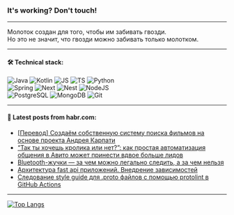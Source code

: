 ### It's working? Don't touch!

---
Молоток создан для того, чтобы им забивать гвозди. <br>
Но это не значит, что гвозди можно забивать только молотком.

---

#### 🛠️ Technical stack:

![Java](https://img.shields.io/badge/Java-informational?logo=Oracle&style=flat&logoColor=white&color=FF4500)
![Kotlin](https://img.shields.io/badge/Kotlin-informational?logo=Kotlin&style=flat&logoColor=white&color=774D97)
![JS](https://img.shields.io/badge/JS-informational?logo=javaScript&style=flat&logoColor=black&color=F7Df1E)
![TS](https://img.shields.io/badge/TypeScript-informational?logo=typeScript&style=flat&logoColor=black&color=017acc)
![Python](https://img.shields.io/badge/Python-informational?logo=Python&style=flat&logoColor=black&color=ffdd54) <br>
![Spring](https://img.shields.io/badge/SpringBoot-informational?logo=SpringBoot&style=flat&logoColor=white&color=6DB33F) 
![Next](https://img.shields.io/badge/Next.js-informational?logo=Next.js&style=flat&logoColor=white&color=3671a1)
![Nest](https://img.shields.io/badge/NestJS-informational?logo=NestJS&style=flat&logoColor=white&color=E0234E)
![NodeJS](https://img.shields.io/badge/NodeJS-informational?logo=node.js&style=flat&logoColor=white&color=70A760) <br>
![PostgreSQL](https://img.shields.io/badge/PostgreSQL-informational?logo=PostgreSQL&style=flat&logoColor=white&color=DAA520)
![MongoDB](https://img.shields.io/badge/MongoDB-informational?logo=MongoDB&style=flat&logoColor=white&color=870000)
![Git](https://img.shields.io/badge/Git-informational?logo=git&style=flat&logoColor=white&color=f74e28)

___

#### 💬 Latest posts from habr.com:

<!-- BLOG-POST-LIST:START -->
- [[Перевод] Создаём собственную систему поиска фильмов на основе проекта Андрея Карпати](https://habr.com/ru/companies/ruvds/articles/777524/?utm_source=habrahabr&utm_medium=rss&utm_campaign=777524)
- [“Так ты хочешь кролика или нет?”: как простая автоматизация общения в Авито может принести вдвое больше лидов](https://habr.com/ru/companies/chatapp/articles/777872/?utm_source=habrahabr&utm_medium=rss&utm_campaign=777872)
- [Bluetooth-жучки — за чем можно легально следить, а за чем нельзя](https://habr.com/ru/companies/globalsign/articles/777858/?utm_source=habrahabr&utm_medium=rss&utm_campaign=777858)
- [Архитектура fast api приложений. Внедрение зависимостей](https://habr.com/ru/articles/777856/?utm_source=habrahabr&utm_medium=rss&utm_campaign=777856)
- [Следование style guide для .proto файлов с помощью protolint в GitHub Actions](https://habr.com/ru/companies/rosbank/articles/776982/?utm_source=habrahabr&utm_medium=rss&utm_campaign=776982)
<!-- BLOG-POST-LIST:END -->

---
[![Top Langs](https://github-readme-stats-git-master-advtsetting-gmailcom.vercel.app/api/top-langs/?username=zloylis&langs_count=10&hide_title=false&title_color=e6edf3&size_weight=0.5&count_weight=0.5&layout=compact&hide_border=true&theme=dracula)](https://github.com/zloylis)

<!-- ![GitHub stats](https://github-readme-stats-git-master-advtsetting-gmailcom.vercel.app/api?username=zloylis&show_icons=true&hide_border=true&theme=dracula&hide_title=true&include_all_commits=true&count_private=true&hide=contribs&hide_rank=true) -->
